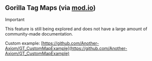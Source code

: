 ## Gorilla Tag Maps (via [mod.io](https://mod.io))
> [!IMPORTANT]
> This feature is still being explored and does not have a large amount of community-made documentation.

Custom example: [https://github.com/Another-Axiom/GT_CustomMapExample](https://github.com/Another-Axiom/GT_CustomMapExample)